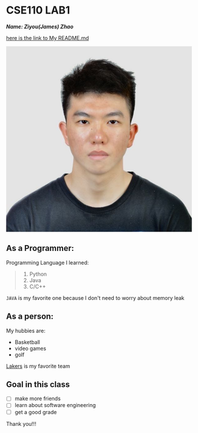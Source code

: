 # CSE110 LAB1
**_Name: Ziyou(James) Zhao_**


[here is the link to My README.md](/README.md)



![image](https://github.com/Jameszzyyyyy/CSE110SP23/blob/main/pic.jpeg)



## As a Programmer:
Programming Language I learned:
> 1. Python
> 2. Java
> 3. C/C++

 `JAVA` is my favorite one because I don't need to worry about memory leak

## As a person:
My hubbies are:
- Basketball
- video games
- golf

[Lakers](https://www.nba.com/lakers?tmd=1) is my favorite team
 


## Goal in this class

- [ ] make more friends
- [ ] learn about software engineering
- [ ] get a good grade

Thank you!!!
